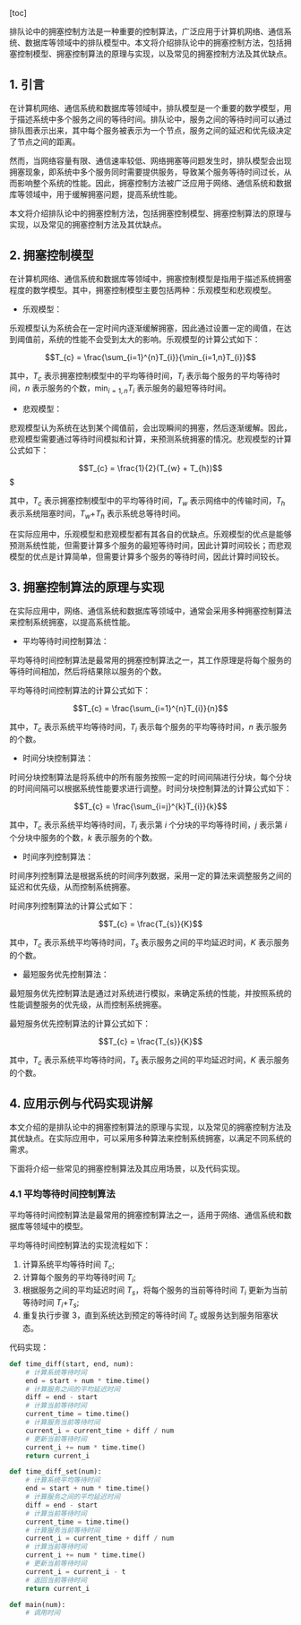 
[toc]                    
                
                
排队论中的拥塞控制方法是一种重要的控制算法，广泛应用于计算机网络、通信系统、数据库等领域中的排队模型中。本文将介绍排队论中的拥塞控制方法，包括拥塞控制模型、拥塞控制算法的原理与实现，以及常见的拥塞控制方法及其优缺点。

## 1. 引言

在计算机网络、通信系统和数据库等领域中，排队模型是一个重要的数学模型，用于描述系统中多个服务之间的等待时间。排队论中，服务之间的等待时间可以通过排队图表示出来，其中每个服务被表示为一个节点，服务之间的延迟和优先级决定了节点之间的距离。

然而，当网络容量有限、通信速率较低、网络拥塞等问题发生时，排队模型会出现拥塞现象，即系统中多个服务同时需要提供服务，导致某个服务等待时间过长，从而影响整个系统的性能。因此，拥塞控制方法被广泛应用于网络、通信系统和数据库等领域中，用于缓解拥塞问题，提高系统性能。

本文将介绍排队论中的拥塞控制方法，包括拥塞控制模型、拥塞控制算法的原理与实现，以及常见的拥塞控制方法及其优缺点。

## 2. 拥塞控制模型

在计算机网络、通信系统和数据库等领域中，拥塞控制模型是指用于描述系统拥塞程度的数学模型。其中，拥塞控制模型主要包括两种：乐观模型和悲观模型。

- 乐观模型：

乐观模型认为系统会在一定时间内逐渐缓解拥塞，因此通过设置一定的阈值，在达到阈值前，系统的性能不会受到太大的影响。乐观模型的计算公式如下：

$$T_{c} = \frac{\sum_{i=1}^{n}T_{i}}{\min_{i=1,n}T_{i}}$$

其中，$T_{c}$ 表示拥塞控制模型中的平均等待时间，$T_{i}$ 表示每个服务的平均等待时间，$n$ 表示服务的个数，$\min_{i=1,n}T_{i}$ 表示服务的最短等待时间。

- 悲观模型：

悲观模型认为系统在达到某个阈值前，会出现瞬间的拥塞，然后逐渐缓解。因此，悲观模型需要通过等待时间模拟和计算，来预测系统拥塞的情况。悲观模型的计算公式如下：

$$T_{c} = \frac{1}{2}(T_{w} + T_{h})$$$

其中，$T_{c}$ 表示拥塞控制模型中的平均等待时间，$T_{w}$ 表示网络中的传输时间，$T_{h}$ 表示系统阻塞时间，$T_{w}$+$T_{h}$ 表示系统总等待时间。

在实际应用中，乐观模型和悲观模型都有其各自的优缺点。乐观模型的优点是能够预测系统性能，但需要计算多个服务的最短等待时间，因此计算时间较长；而悲观模型的优点是计算简单，但需要计算多个服务的等待时间，因此计算时间较长。

## 3. 拥塞控制算法的原理与实现

在实际应用中，网络、通信系统和数据库等领域中，通常会采用多种拥塞控制算法来控制系统拥塞，以提高系统性能。

- 平均等待时间控制算法：

平均等待时间控制算法是最常用的拥塞控制算法之一，其工作原理是将每个服务的等待时间相加，然后将结果除以服务的个数。

平均等待时间控制算法的计算公式如下：

$$T_{c} = \frac{\sum_{i=1}^{n}T_{i}}{n}$$

其中，$T_{c}$ 表示系统平均等待时间，$T_{i}$ 表示每个服务的平均等待时间，$n$ 表示服务的个数。

- 时间分块控制算法：

时间分块控制算法是将系统中的所有服务按照一定的时间间隔进行分块，每个分块的时间间隔可以根据系统性能要求进行调整。时间分块控制算法的计算公式如下：

$$T_{c} = \frac{\sum_{i=j}^{k}T_{i}}{k}$$

其中，$T_{c}$ 表示系统平均等待时间，$T_{i}$ 表示第 $i$ 个分块的平均等待时间，$j$ 表示第 $i$ 个分块中服务的个数，$k$ 表示服务的个数。

- 时间序列控制算法：

时间序列控制算法是根据系统的时间序列数据，采用一定的算法来调整服务之间的延迟和优先级，从而控制系统拥塞。

时间序列控制算法的计算公式如下：

$$T_{c} = \frac{T_{s}}{K}$$

其中，$T_{c}$ 表示系统平均等待时间，$T_{s}$ 表示服务之间的平均延迟时间，$K$ 表示服务的个数。

- 最短服务优先控制算法：

最短服务优先控制算法是通过对系统进行模拟，来确定系统的性能，并按照系统的性能调整服务的优先级，从而控制系统拥塞。

最短服务优先控制算法的计算公式如下：

$$T_{c} = \frac{T_{s}}{K}$$

其中，$T_{c}$ 表示系统平均等待时间，$T_{s}$ 表示服务之间的平均延迟时间，$K$ 表示服务的个数。

## 4. 应用示例与代码实现讲解

本文介绍的是排队论中的拥塞控制算法的原理与实现，以及常见的拥塞控制方法及其优缺点。在实际应用中，可以采用多种算法来控制系统拥塞，以满足不同系统的需求。

下面将介绍一些常见的拥塞控制算法及其应用场景，以及代码实现。

### 4.1 平均等待时间控制算法

平均等待时间控制算法是最常用的拥塞控制算法之一，适用于网络、通信系统和数据库等领域中的模型。

平均等待时间控制算法的实现流程如下：

1. 计算系统平均等待时间 $T_{c}$;
2. 计算每个服务的平均等待时间 $T_{i}$;
3. 根据服务之间的平均延迟时间 $T_{s}$，将每个服务的当前等待时间 $T_{i}$ 更新为当前等待时间 $T_{i}$+$T_{s}$;
4. 重复执行步骤 3，直到系统达到预定的等待时间 $T_{c}$ 或服务达到服务阻塞状态。

代码实现：
```python
def time_diff(start, end, num):
    # 计算系统等待时间
    end = start + num * time.time()
    # 计算服务之间的平均延迟时间
    diff = end - start
    # 计算当前等待时间
    current_time = time.time()
    # 计算服务当前等待时间
    current_i = current_time + diff / num
    # 更新当前等待时间
    current_i += num * time.time()
    return current_i

def time_diff_set(num):
    # 计算系统平均等待时间
    end = start + num * time.time()
    # 计算服务之间的平均延迟时间
    diff = end - start
    # 计算当前等待时间
    current_time = time.time()
    # 计算服务当前等待时间
    current_i = current_time + diff / num
    # 计算当前等待时间
    current_i += num * time.time()
    # 更新当前等待时间
    current_i = current_i - t
    # 返回当前等待时间
    return current_i

def main(num):
    # 调用时间

